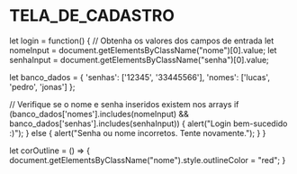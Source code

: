 # TELA_DE_CADASTRO
let login = function() {
  // Obtenha os valores dos campos de entrada
  let nomeInput = document.getElementsByClassName("nome")[0].value;
  let senhaInput = document.getElementsByClassName("senha")[0].value;

  let banco_dados = {
    'senhas': ['12345', '33445566'],
    'nomes': ['lucas', 'pedro', 'jonas']
  };

  // Verifique se o nome e senha inseridos existem nos arrays
  if (banco_dados['nomes'].includes(nomeInput) && banco_dados['senhas'].includes(senhaInput)) {
    alert("Login bem-sucedido :)");
  } else {
    alert("Senha ou nome incorretos. Tente novamente.");
  }
}


let corOutline = () => {
  document.getElementsByClassName("nome").style.outlineColor = "red";
} 
